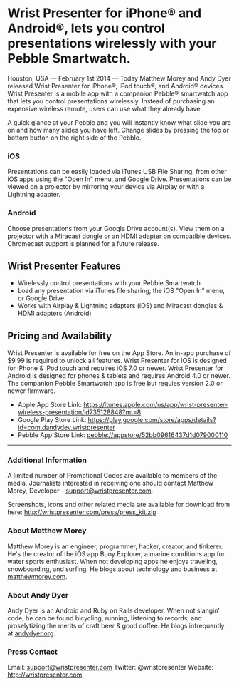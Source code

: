 # Wrist Presenter for iPhone® and Android®, lets you control presentations wirelessly with your Pebble Smartwatch.

Houston, USA — February 1st 2014 — Today Matthew Morey and Andy Dyer released Wrist Presenter for iPhone®, iPod touch®, and Android® devices. Wrist Presenter is a mobile app with a companion Pebble® smartwatch app that lets you control presentations wirelessly. Instead of purchasing an expensive wireless remote, users can use what they already have.

A quick glance at your Pebble and you will instantly know what slide you are on and how many slides you have left. Change slides by pressing the top or bottom button on the right side of the Pebble.

### iOS

Presentations can be easily loaded via iTunes USB File Sharing, from other iOS apps using the "Open In" menu, and Google Drive. Presentations can be viewed on a projector by mirroring your device via Airplay or with a Lightning adapter.

### Android

Choose presentations from your Google Drive account(s). View them on a projector with a Miracast dongle or an HDMI adapter on compatible devices. Chromecast support is planned for a future release.

## Wrist Presenter Features

- Wirelessly control presentations with your Pebble Smartwatch
- Load any presentation via iTunes file sharing, the iOS "Open In" menu, or Google Drive
- Works with Airplay & Lightning adapters (iOS) and Miracast dongles & HDMI adapters (Android)

## Pricing and Availability

Wrist Presenter is available for free on the App Store. An in-app purchase of $9.99 is required to unlock all features. Wrist Presenter for iOS is designed for iPhone & iPod touch and requires iOS 7.0 or newer. Wrist Presenter for Android is designed for phones & tablets and requires Android 4.0 or newer. The companion Pebble Smartwatch app is free but requies version 2.0 or newer firmware.

- Apple App Store Link: https://itunes.apple.com/us/app/wrist-presenter-wireless-presentation/id735128848?mt=8
- Google Play Store Link: https://play.google.com/store/apps/details?id=com.dandydev.wristpresenter
- Pebble App Store Link: [pebble://appstore/52bb09616437d1d079000110](pebble://appstore/52bb09616437d1d079000110)

---

### Additional Information

A limited number of Promotional Codes are available to members of the media. Journalists interested in receiving one should contact Matthew Morey, Developer - support@wristpresenter.com.

Screenshots, icons and other related media are available for download from here: http://wristpresenter.com/press/press_kit.zip

### About Matthew Morey
Matthew Morey is an engineer, programmer, hacker, creator, and tinkerer. He's the creator of the iOS app Buoy Explorer, a marine conditions app for water sports enthusiast. When not developing apps he enjoys traveling, snowboarding, and surfing. He blogs about technology and business at [matthewmorey.com](http://matthewmorey.com).

### About Andy Dyer
Andy Dyer is an Android and Ruby on Rails developer. When not slangin’ code, he can be found bicycling, running, listening to records, and proselytizing the merits of craft beer & good coffee. He blogs infrequently at [andydyer.org](http://andydyer.org).

### Press Contact
Email: support@wristpresenter.com
Twitter:  @wristpresenter
Website: http://wristpresenter.com



